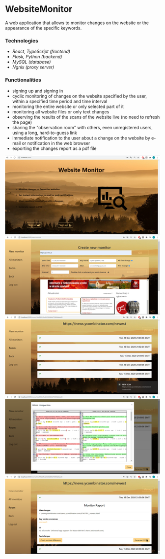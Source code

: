 # WebsiteMonitor
A web application that allows to monitor changes on the website or the appearance of the specific keywords.

### Technologies
* *React, TypeScript (frontend)*
* *Flask, Python (backend)*
* *MySQL (database)*
* *Ngnix (proxy server)*

### Functionalities
* signing up and signing in
* cyclic monitoring of changes on the website specified by the user, within a specified time period and time interval
* monitoring the entire website or only selected part of it
* monitoring all website files or only text changes
* observing the results of the scans of the website live (no need to refresh the page)
* sharing the "observation room" with others, even unregistered users, using a long, hard-to-guess link
* immediate notification to the user about a change on the website by e-mail or notification in the web browser
* exporting the changes report as a pdf file

![Main page](screens/unloggedn-main-page.png)
![New monitor page](screens/new-monitor.png)
![Room page](screens/room.png)
![Html comparsion](screens/html-comparsion.png)
![Scan](screens/scan.png)

